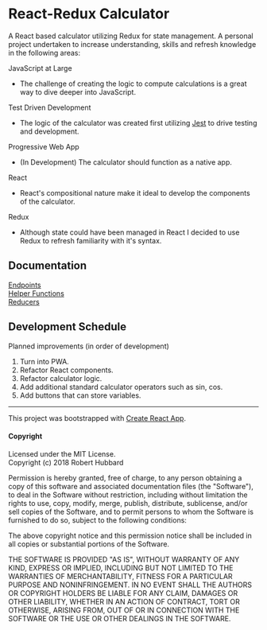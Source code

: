# React-Redux Calculator  

A React based calculator utilizing Redux for state management.  A personal project undertaken to increase understanding, skills and refresh knowledge in the following areas:  

JavaScript at Large  
  - The challenge of creating the logic to compute calculations is a great way to dive deeper into JavaScript.  

Test Driven Development  
  - The logic of the calculator was created first utilizing [Jest](https://facebook.github.io/jest/) to drive testing and development.  

Progressive Web App  
  - (In Development) The calculator should function as a native app.  

React  
  - React's compositional nature make it ideal to develop the components of the calculator.  

Redux  
  - Although state could have been managed in React I decided to use Redux to refresh familiarity with it's syntax.  

## Documentation  
[Endpoints](src/documentation/ENDPOINTS.md)  
[Helper Functions](src/documentation/HELPERS.md)  
[Reducers](src/documentation/REDUCERS.md)

## Development Schedule  
Planned improvements (in order of development)  
 1. Turn into PWA.
 2. Refactor React components.  
 3. Refactor calculator logic.
 4. Add additional standard calculator operators such as sin, cos.
 5. Add buttons that can store variables.

___
This project was bootstrapped with [Create React App](https://github.com/facebookincubator/create-react-app).

#### Copyright  
Licensed under the MIT License.  
Copyright (c) 2018 Robert Hubbard

Permission is hereby granted, free of charge, to any person obtaining a copy
of this software and associated documentation files (the "Software"), to deal
in the Software without restriction, including without limitation the rights
to use, copy, modify, merge, publish, distribute, sublicense, and/or sell
copies of the Software, and to permit persons to whom the Software is
furnished to do so, subject to the following conditions:

The above copyright notice and this permission notice shall be included in all
copies or substantial portions of the Software.

THE SOFTWARE IS PROVIDED "AS IS", WITHOUT WARRANTY OF ANY KIND, EXPRESS OR
IMPLIED, INCLUDING BUT NOT LIMITED TO THE WARRANTIES OF MERCHANTABILITY,
FITNESS FOR A PARTICULAR PURPOSE AND NONINFRINGEMENT. IN NO EVENT SHALL THE
AUTHORS OR COPYRIGHT HOLDERS BE LIABLE FOR ANY CLAIM, DAMAGES OR OTHER
LIABILITY, WHETHER IN AN ACTION OF CONTRACT, TORT OR OTHERWISE, ARISING FROM,
OUT OF OR IN CONNECTION WITH THE SOFTWARE OR THE USE OR OTHER DEALINGS IN THE
SOFTWARE.
